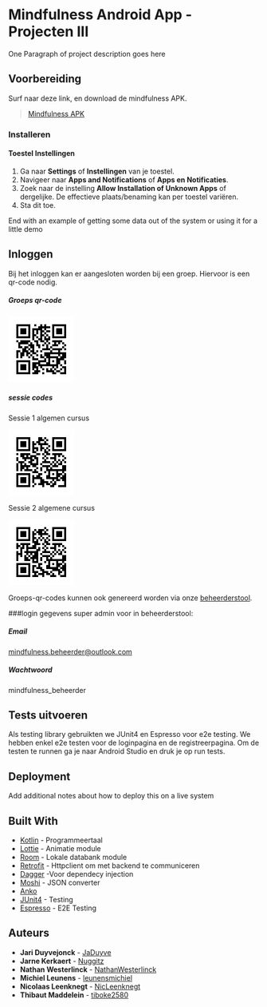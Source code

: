 # Mindfulness Android App - Projecten III

One Paragraph of project description goes here

## Voorbereiding

Surf naar deze link, en download de mindfulness APK.
> [Mindfulness APK](https://drive.google.com/file/d/1xx4wGdRWcwuH9KaXlA9yspizGNjIgf3Y/view?usp=sharing)

### Installeren

#### Toestel Instellingen

1. Ga naar **Settings** of **Instellingen** van je toestel.
2. Navigeer naar **Apps and Notifications** of **Apps en Notificaties**.
3. Zoek naar de instelling **Allow Installation of Unknown Apps** of dergelijke. De effectieve plaats/benaming kan per toestel variëren.
4. Sta dit toe.


End with an example of getting some data out of the system or using it for a little demo

## Inloggen

Bij het inloggen kan er aangesloten worden bij een groep. Hiervoor is een qr-code nodig.

##### Groeps qr-code
![zomergroep_groep_qrcode](qr_codes/zomergroep_groepscode.png)

##### sessie codes
Sessie 1 algemen cursus

![Sessie 1 algemenecursus](qr_codes/Sessie_1_algemenecursus.png) 

Sessie 2 algemene cursus

![Sessie 2 algemenecursus](qr_codes/Sessie_2_algemenecursus.png)

Groeps-qr-codes kunnen ook genereerd worden via onze [beheerderstool](https://github.com/HoGent-Projecten3/projecten3-1819-angular-groep3-mindfulness).

###login gegevens super admin voor in beheerderstool:
##### Email 
mindfulness.beheerder@outlook.com 
##### Wachtwoord
mindfulness_beheerder

## Tests uitvoeren

Als testing library gebruikten we JUnit4 en Espresso voor e2e testing. We hebben enkel e2e testen voor de loginpagina en de registreerpagina. Om de testen te runnen ga je naar Android Studio en druk je op run tests.

## Deployment

Add additional notes about how to deploy this on a live system

## Built With

* [Kotlin](https://kotlinlang.org) - Programmeertaal
* [Lottie](https://airbnb.design/lottie/) - Animatie module
* [Room](https://developer.android.com/topic/libraries/architecture/room) - Lokale databank module
* [Retrofit](https://square.github.io/retrofit/) - Httpclient om met backend te communiceren
* [Dagger](https://google.github.io/dagger/) -Voor dependecy injection
* [Moshi](https://github.com/square/moshi) - JSON converter
* [Anko](https://github.com/Kotlin/anko) 
* [JUnit4](https://github.com/junit-team/junit4) - Testing
* [Espresso](https://github.com/googlesamples/android-testing/tree/master/ui/espresso) - E2E Testing

## Auteurs

* **Jari Duyvejonck** - [JaDuyve](https://github.com/JaDuyve)
* **Jarne Kerkaert** - [Nuggitz](https://github.com/Nuggitz)
* **Nathan Westerlinck** - [NathanWesterlinck](https://github.com/NathanWesterlinck)
* **Michiel Leunens** - [leunensmichiel](https://github.com/leunensmichiel)
* **Nicolaas Leenknegt** - [NicLeenknegt](https://github.com/NicLeenknegt)
* **Thibaut Maddelein** - [tiboke2580](https://github.com/tiboke2580)
